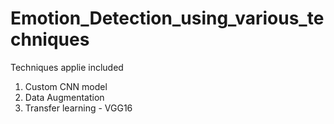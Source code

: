# Emotion_Detection_using_various_techniques

Techniques applie included

1) Custom CNN model
2) Data Augmentation
3) Transfer learning - VGG16
